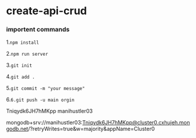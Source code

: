 # create-api-crud

### importent commands

1.`npm install`

2.`npm run server`

3.`git init`

4.`git add .`

5.`git commit -m "your message"`

6.`6.git push -u main orgin`

Tniqydk6JH7hMKpp
manihustler03

mongodb+srv://manihustler03:Tniqydk6JH7hMKpp@cluster0.cxhujeh.mongodb.net/?retryWrites=true&w=majority&appName=Cluster0
